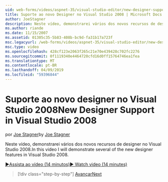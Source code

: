 ```yaml
---
uid: web-forms/videos/aspnet-35/visual-studio-editor/new-designer-support-in-visual-studio-2008
title: Suporte ao novo Designer no Visual Studio 2008 | Microsoft Docs
author: JoeStagner
description: Neste vídeo, demonstrarei vários dos novos recursos de designer no Visual Studio 2008.
ms.author: riande
ms.date: 11/15/2007
ms.assetid: 01305c35-5b83-408b-bc9d-fa31b17a723f
msc.legacyurl: /web-forms/videos/aspnet-35/visual-studio-editor/new-designer-support-in-visual-studio-2008
msc.type: video
ms.openlocfilehash: 428cf123e2063f265c21e70e439428c702fc2276
ms.sourcegitcommit: 0f1119340e4464720cfd16d0ff15764746ea1fea
ms.translationtype: MT
ms.contentlocale: pt-BR
ms.lasthandoff: 04/09/2019
ms.locfileid: "59396844"
---
```

# <a name="new-designer-support-in-visual-studio-2008"></a><span data-ttu-id="62460-103">Suporte ao novo designer no Visual Studio 2008</span><span class="sxs-lookup"><span data-stu-id="62460-103">New Designer Support in Visual Studio 2008</span></span>

<span data-ttu-id="62460-104">por [Joe Stagner](https://github.com/JoeStagner)</span><span class="sxs-lookup"><span data-stu-id="62460-104">by [Joe Stagner](https://github.com/JoeStagner)</span></span>

<span data-ttu-id="62460-105">Neste vídeo, demonstrarei vários dos novos recursos de designer no Visual Studio 2008.</span><span class="sxs-lookup"><span data-stu-id="62460-105">In this video I will demonstrate several of the new designer features in Visual Studio 2008.</span></span>

[<span data-ttu-id="62460-106">&#9654;Assista ao vídeo (14 minutos)</span><span class="sxs-lookup"><span data-stu-id="62460-106">&#9654; Watch video (14 minutes)</span></span>](https://channel9.msdn.com/Blogs/ASP-NET-Site-Videos/new-designer-support-in-visual-studio-2008)

> [!div class="step-by-step"]
> [<span data-ttu-id="62460-107">Avançar</span><span class="sxs-lookup"><span data-stu-id="62460-107">Next</span></span>](javascript-intellisense-support-in-visual-studio-2008.md)
